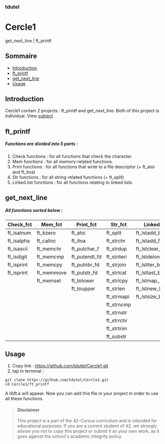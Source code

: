 ### tdutel
# Cercle1
get_next_line | ft_printf

## Sommaire

- [Introduction](#introduction)
- [ft_printf](#ftprintf)
- [get_next_line](#gnl)
- [Usage](#usage)

## Introduction <a name="introduction"></a>

Cercle1 contain 2 projects : ft_printf and get_next_line. Both of this project is individual. View [subject](https://github.com/tdutel/Cercle0/blob/main/libft_subject.pdf)

## ft_printf <a name="ftprintf"></a>

##### Functions are divided into 5 parts :
1. Check functions : for all functions that check the character.
2. Mem functions : for all memory-related functions.
3. Print functions : for all functions that write to a file descriptor (+ ft_atoi and ft_itoa)
4. Str functions : for all string-related functions (+ ft_split)
5. Linked list functions : for all functions relating to linked lists

## get_next_line <a name="gnl"></a>

##### All functions sorted below :
| Check_fct | Mem_fct | Print_fct | Str_fct | Linked_list_fct |
| -------- | -------- | -------- | -------- | -------- |
|  ft_isalnum  |  ft_bzero  |  ft_atoi  |  ft_split  |  ft_lstadd_back_bonus  |
|  ft_isalpha  |  ft_calloc  |  ft_itoa  | ft_strchr  |  ft_lstadd_front_bonus  |
|  ft_isascii  |  ft_memchr  |  ft_putchar_f  |  ft_strdup  |  ft_lstclear_bonus  |
|  ft_isdigit  |  ft_memcmp  |  ft_putendl_fd  |  ft_striteri  |  ft_lstdelone_bonus  |
|  ft_isprint  |  ft_memcpy  |  ft_putnbr_fd  |  ft_strjoin  |  ft_lstiter_bonus  |
|  ft_isprint  |  ft_memmove  |  ft_putstr_fd  |  ft_strlcat  |  ft_lstlast_bonus  |
|  |  ft_memset  |  ft_tolower  |  ft_strlcpy  |  ft_lstmap_bonus  |
|  |  |  ft_toupper   |  ft_strlen  | ft_lstnew_bonus  |
|  |  |  |  ft_strmapi  |  ft_lstsize_bonus  |  fprime  |
|  |  |  |  ft_strncmp  |
|  |  |  |  ft_strnstr  |
|  |  |  |  ft_strrchr  |
|  |  |  |  ft_strtrim  |
|  |  |  |  ft_substr  |

## Usage <a name="usage"></a>

1. Copy link : https://github.com/tdutel/Cercle1.git
2. tap in terminal :
```
git clone https://github.com/tdutel/Cercle1.git
cd Cercle1/ft_printf
```
A libft.a will appear. Now you can add this file in your project in order to use all these functions.

> #### Disclaimer
> This project is a part of the 42-Cursus curriculum and is intended for educational purposes. If you are a current student of 42, we strongly advise you not to copy this project or submit it as your own work, as it goes against the school's academic integrity policy.
